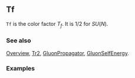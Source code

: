 ## Tf

`Tf` is the color factor $T_f$. It is $1/2$ for $SU(N)$.

### See also

[Overview](Extra/FeynCalc.md), [Tr2](Tr2.md), [GluonPropagator](GluonPropagator.md), [GluonSelfEnergy](GluonSelfEnergy.md).

### Examples